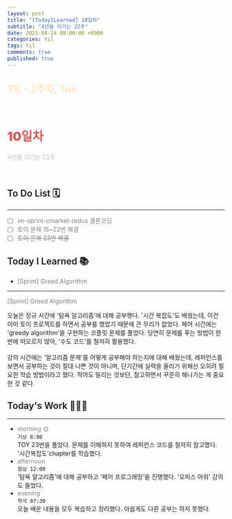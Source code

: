 ```yaml
---
layout: post
title: "[TodayILearned] 10일차"
subtitle: "4년을 이기는 22주"
date: 2021-08-24 09:00:00 +0900
categories: til
tags: til
comments: true
published: true
---
```


## <span style="color:Bisque;font-size: 22px">TIL - 2주차, Tue</span>

<br />

# **<span style="font-weight:900;color:indianred">10일차</span>**

**<span style="color:lightgray">4년을 이기는 22주</span>**

<br />

## <span style="font-weight:600">To Do List</span> 🗓

---

- [ ] <span style="color:gray">im-sprint-cmarket-redux 클론코딩</span>
- [ ] <span style="color:gray">토이 문제 15~22번 해결</span>
- [ ] <span style="color:gray">~~토이 문제 23번 해결~~</span>

## <span style="font-weight:600">Today I Learned</span> 📚

- <span style="color:gray">[Sprint] Greed Algorithm</span>

---

<span style="color:gray">[Sprint] Greed Algorithm</span>

오늘은 정규 시간에 '탐욕 알고리즘'에 대해 공부햇다. '시간 복잡도'도 배웠는데, 이건 이미 토이 프로젝트를 하면서 공부를 했었기 때문에 큰 무리가 없었다.
페어 시간에는 'greedy algorithm'을 구현하는 코플릿 문제를 풀었다. 당연히 문제를 푸는 방법이 한 번에 떠오르지 않아, '수도 코드'를 철저히 활용했다. <br> <br>강의 시간에는 '알고리즘 문제'를 어떻게 공부해야 하는지에 대해 배웠는데, 레퍼런스를 보면서 공부하는 것이 절대 나쁜 것이 아니며, 단기간에 실력을 올리기 위해선 오히려 필요한 학습 방법이라고 했다. 적어도 밀리는 것보단, 참고하면서 꾸준히 해나가는 게 중요한 것 같다.

## <span style="font-weight:600">Today's Work</span> 🧗🏻‍♂️

---

- <span style="color:gray">morning 🌞</span> <br>
  `기상 8:00` <br>
  TOY 23번을 풀었다. 문제를 이해하지 못하여 레퍼런스 코드를 철저히 참고했다. '시간복잡도'chapter를 학습했다.
- <span style="color:gray">afternoon</span> <br>
  `점심 12:00`<br>
  '탐욕 알고리즘'에 대해 공부하고 '페어 프로그래밍'을 진행했다. '오피스 아워' 강의도 들었다.
- <span style="color:gray">evening</span> <br>
  `착석 07:30`<br>
  오늘 배운 내용을 모두 복습하고 정리했다. 아쉽게도 다른 공부는 하지 못했다.
